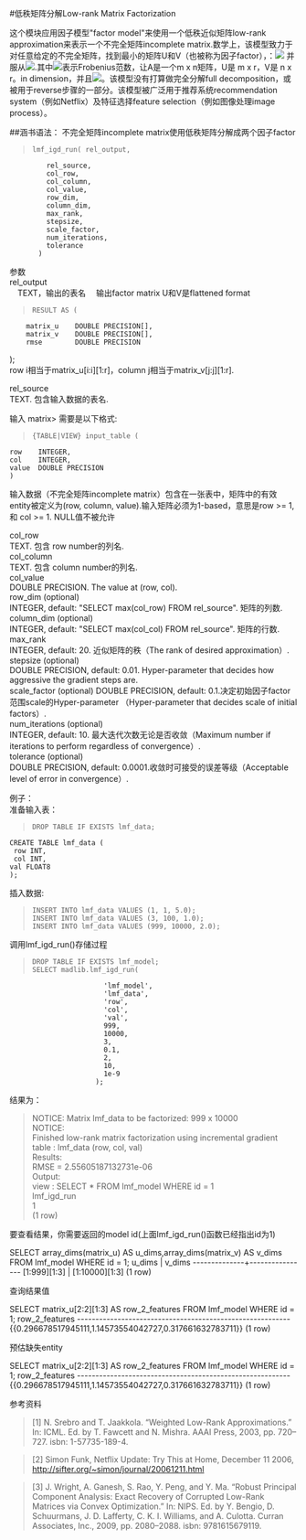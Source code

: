 #低秩矩阵分解Low-rank Matrix Factorization

这个模块应用因子模型"factor model"来使用一个低秩近似矩阵low-rank approximation来表示一个不完全矩阵incomplete matrix.数学上，该模型致力于对任意给定的不完全矩阵，找到最小的矩阵U和V（也被称为因子factor），：![](http://madlib.incubator.apache.org/docs/v1.9/form_46.png)
并服从![](http://madlib.incubator.apache.org/docs/v1.9/form_47.png).其中![](http://madlib.incubator.apache.org/docs/v1.9/form_48.png)表示Frobenius范数，让A是一个m x n矩阵，U是 m x r，V是 n x r。in dimension，并且![](http://madlib.incubator.apache.org/docs/v1.9/form_54.png)。该模型没有打算做完全分解full decomposition，或被用于reverse步骤的一部分。该模型被广泛用于推荐系统recommendation system（例如Netflix）及特征选择feature selection（例如图像处理image process）。

##涵书语法：
不完全矩阵incomplete matrix使用低秩矩阵分解成两个因子factor

>     lmf_igd_run( rel_output,
             rel_source,
             col_row,
             col_column,
             col_value,
             row_dim,
             column_dim,
             max_rank,
             stepsize,
             scale_factor,
             num_iterations,
             tolerance
           )

参数  
rel_output  
&emsp;TEXT，输出的表名
&emsp;输出factor matrix U和V是flattened format
>     RESULT AS (
        matrix_u    DOUBLE PRECISION[],
        matrix_v    DOUBLE PRECISION[],
        rmse        DOUBLE PRECISION
);  
row i相当于matrix_u[i:i][1:r]，column j相当于matrix_v[j:j][1:r].  

rel_source  
TEXT. 包含输入数据的表名.  

输入 matrix> 需要是以下格式:
>     {TABLE|VIEW} input_table (
    row    INTEGER,
    col    INTEGER,
    value  DOUBLE PRECISION
    )
输入数据（不完全矩阵incomplete matrix）包含在一张表中，矩阵中的有效entity被定义为(row, column, value).输入矩阵必须为1-based，意思是row >= 1, 和 col >= 1. NULL值不被允许  

col_row  
TEXT. 包含 row number的列名.  
col_column  
TEXT. 包含 column number的列名.  
col_value  
DOUBLE PRECISION. The value at (row, col).  
row_dim (optional)  
INTEGER, default: "SELECT max(col_row) FROM rel_source". 矩阵的列数.  
column_dim (optional)  
INTEGER, default: "SELECT max(col_col) FROM rel_source". 矩阵的行数.  
max_rank  
INTEGER, default: 20. 近似矩阵的秩（The rank of desired approximation）.  
stepsize (optional)  
DOUBLE PRECISION, default: 0.01. Hyper-parameter that decides how aggressive the gradient steps are.  
scale_factor (optional)
DOUBLE PRECISION, default: 0.1.决定初始因子factor范围scale的Hyper-parameter （Hyper-parameter that decides scale of initial factors）.  
num_iterations (optional)  
INTEGER, default: 10. 最大迭代次数无论是否收敛（Maximum number if iterations to perform regardless of convergence）.  
tolerance (optional)  
DOUBLE PRECISION, default: 0.0001.收敛时可接受的误差等级（Acceptable level of error in convergence）.  

例子：  
准备输入表：  
>     DROP TABLE IF EXISTS lmf_data;
    CREATE TABLE lmf_data (
     row INT,
     col INT,
    val FLOAT8
    );

插入数据:  
>     INSERT INTO lmf_data VALUES (1, 1, 5.0);  
>     INSERT INTO lmf_data VALUES (3, 100, 1.0);  
>     INSERT INTO lmf_data VALUES (999, 10000, 2.0);  

调用lmf_igd_run()存储过程  
>     DROP TABLE IF EXISTS lmf_model;  
>     SELECT madlib.lmf_igd_run(
                           'lmf_model',
                           'lmf_data',
                           'row',
                           'col',
                           'val',
                           999,
                           10000,
                           3,
                           0.1,
                           2,
                           10,
                           1e-9
                         );

结果为：
>NOTICE:  Matrix lmf_data to be factorized: 999 x 10000  
NOTICE:  
Finished low-rank matrix factorization using incremental gradient  
  table : lmf_data (row, col, val)  
Results:  
  RMSE = 2.55605187132731e-06  
Output:  
  view : SELECT * FROM lmf_model WHERE id = 1  
 lmf_igd_run    
    1  
(1 row)  


要查看结果，你需要返回的model id(上面lmf_igd_run()函数已经指出id为1)  
<p>
SELECT array_dims(matrix_u) AS u_dims,array_dims(matrix_v) AS v_dims  
FROM lmf_model  
WHERE id = 1;  
    u_dims    |     v_dims     
--------------+----------------  
 [1:999][1:3] | [1:10000][1:3]  
(1 row)
</p>
查询结果值  
<p>
SELECT matrix_u[2:2][1:3] AS row_2_features  
FROM lmf_model  
WHERE id = 1;  
                      row_2_features                      
----------------------------------------------------------  
 {{0.296678517945111,1.14573554042727,0.317661632783711}}  
(1 row)
</p>
预估缺失entity
<p>
SELECT matrix_u[2:2][1:3] AS row_2_features  
FROM lmf_model  
WHERE id = 1;  
                      row_2_features                      
----------------------------------------------------------  
 {{0.296678517945111,1.14573554042727,0.317661632783711}}  
(1 row)  
</p>

参考资料
>[1] N. Srebro and T. Jaakkola. “Weighted Low-Rank Approximations.” In: ICML. Ed. by T. Fawcett and N. Mishra. AAAI Press, 2003, pp. 720–727. isbn: 1-57735-189-4.

>[2] Simon Funk, Netflix Update: Try This at Home, December 11 2006, http://sifter.org/~simon/journal/20061211.html

>[3] J. Wright, A. Ganesh, S. Rao, Y. Peng, and Y. Ma. “Robust Principal Component Analysis: Exact Recovery of Corrupted Low-Rank Matrices via Convex Optimization.” In: NIPS. Ed. by Y. Bengio, D. Schuurmans, J. D. Lafferty, C. K. I. Williams, and A. Culotta. Curran Associates, Inc., 2009, pp. 2080–2088. isbn: 9781615679119.

